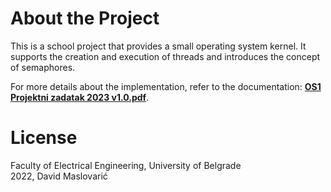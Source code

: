 # About the Project

This is a school project that provides a small operating system kernel. It supports the creation and execution of threads and introduces the concept of semaphores.

For more details about the implementation, refer to the documentation: **[OS1 Projektni zadatak 2023 v1.0.pdf](./OS1%20Projektni%20zadatak%202023%20v1.0.pdf)**.


# License

Faculty of Electrical Engineering, University of Belgrade  
2022, David Maslovarić
